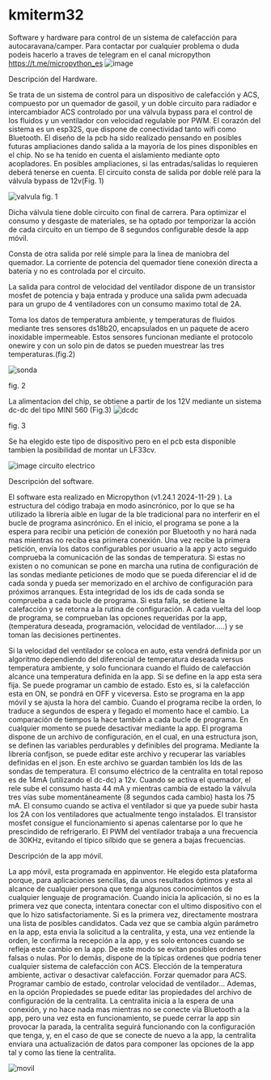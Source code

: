 # kmiterm32
Software y hardware para control de un sistema de calefacción para autocaravana/camper.
Para contactar por cualquier problema o duda podeis hacerlo a traves de telegram en el canal micropython  https://t.me/micropython_es
![image](https://github.com/user-attachments/assets/5d72325a-72a1-46c5-8bac-9c52b57b173a)

Descripción del Hardware.

Se trata de un sistema de control para un dispositivo de calefacción y ACS, compuesto por un quemador de gasoil, y un doble circuito para radiador e intercambiador ACS controlado por una válvula bypass para el control de los fluidos y un ventilador con velocidad regulable por PWM.
El corazón del sistema es un esp32S, que dispone de conectividad tanto wifi como Bluetooth.
El diseño de la pcb ha sido realizado pensando en posibles futuras ampliaciones dando salida a la mayoría de los pines disponibles en el chip.
No se ha tenido en cuenta el aislamiento mediante opto acopladores. En posibles ampliaciones, si las entradas/salidas lo requieren deberá tenerse en cuenta.
El circuito consta de salida por doble relé para la válvula bypass de 12v(Fig. 1)

![valvula](https://github.com/user-attachments/assets/1e7efc5d-94a8-4548-9cf2-fbaae7b71f64)
fig. 1

Dicha válvula tiene doble circuito con final de carrera. Para optimizar el consumo y desgaste de materiales, se ha optado por temporizar la acción de cada circuito en un tiempo de 8 segundos configurable desde la app móvil.

Consta de otra salida por relé simple para la linea de maniobra del quemador. La corriente de potencia del quemador tiene conexión directa a batería y no es controlada por el circuito.

La salida para control de velocidad del ventilador dispone de un transistor mosfet de potencia y baja entrada y produce una salida pwm adecuada para un grupo de 4 ventiladores con un consumo maximo total de 2A.

Toma los datos de temperatura ambiente, y temperaturas de fluidos mediante tres sensores ds18b20, encapsulados en un paquete de acero inoxidable impermeable. Estos sensores funcionan mediante el protocolo onewire y con un solo pin de datos se pueden muestrear las tres temperaturas.(fig.2)

![sonda](https://github.com/user-attachments/assets/e9f9806d-75bc-4244-8c9d-3b2b8988be85)

fig. 2

La alimentacion del chip, se obtiene a partir de los 12V mediante un sistema dc-dc del tipo MINI 560 (Fig.3)
![dcdc](https://github.com/user-attachments/assets/4e0eed18-840b-47e1-980c-0c0094f2f6dc)

fig. 3

Se ha elegido este tipo de dispositivo pero en el pcb esta disponible tambien la posibilidad de montar un LF33cv.


![image](https://github.com/user-attachments/assets/28e9574b-473e-42fc-8266-3a432e29568f)
circuito electrico

Descripción del software.

El software esta realizado en Micropython (v1.24.1  2024-11-29 ). La estructura del código trabaja en modo asincrónico, por lo que se ha utilizado la librería aible en lugar de la ble tradicional para no interferir en el bucle de programa asincrónico.
En el inicio, el programa se pone a la espera para recibir una petición de conexión por Bluetooth y no hará nada mas mientras no reciba esa primera conexión.
Una vez recibe la primera petición, envía los datos configurables por usuario a la app y acto seguido comprueba la comunicación de las sondas de temperatura. Si estas no existen o no comunican se pone en marcha una rutina de configuración de las sondas mediante peticiones de modo que se pueda diferenciar el id de cada sonda y pueda ser memorizado en el archivo de configuración para próximos arranques.
Esta integridad de los ids de cada sonda se comprueba a cada bucle de programa. Si esta falla, se detiene la calefacción y se retorna a la rutina de configuración.
A cada vuelta del loop de programa, se comprueban las opciones requeridas por la app,(temperatura deseada, programación, velocidad de ventilador…..) y se toman las decisiones pertinentes.

Si la velocidad del ventilador se coloca en auto, esta vendrá definida por un algoritmo dependiendo del diferencial de temperatura deseada versus temperatura ambiente, y solo funcionara cuando el fluido de calefacción alcance una temperatura definida en la app.
Si se define en la app esta sera fija.
Se puede programar un cambio de estado. Esto es, si la calefacción esta en ON, se pondrá en OFF y viceversa.
Esto se programa en la app móvil y se ajusta la hora del cambio. Cuando el programa recibe la orden, lo traduce a segundos de espera y llegado el momento hace el cambio.
La comparación de tiempos la hace también a cada bucle de programa.
En cualquier momento se puede desactivar mediante la app.
El programa dispone de un archivo de configuración, en el cual, en una estructura json, se definen las variables perdurables y definibles del programa.
Mediante la librería confjson, se puede editar este archivo y recuperar las variables definidas en el json.
En este archivo se guardan también los Ids de las sondas de temperatura.
El consumo eléctrico de la centralita en total reposo es de 14mA (utilizando el dc-dc) a 12v.
Cuando se activa el quemador, el rele sube el consumo hasta 44 mA y mientras cambia de estado la válvula tres vías sube momentáneamente (8 segundos cada cambio) hasta los 75 mA.
El consumo cuando se activa el ventilador si que ya puede subir hasta los 2A con los ventiladores que actualmente tengo instalados. El transistor mosfet consigue el funcionamiento si apenas calentarse por lo que he prescindido de refrigerarlo.
El PWM del ventilador trabaja a una frecuencia de 30KHz, evitando el típico silbido que se genera a bajas frecuencias.

Descripción de la app móvil.

La app móvil, esta programada en appinventor. 
He elegido esta plataforma porque, para aplicaciones sencillas, da unos resultados óptimos y esta al alcance de cualquier persona que tenga algunos conocimientos de cualquier lenguaje de programación.
Cuando inicia la aplicación, si no es la primera vez que conecta, intentara conectar con el ultimo dispositivo con el que lo hizo satisfactoriamente. Si es la primera vez, directamente mostrara una lista de posibles candidatos.
Cada vez que se cambia algún parámetro en la app, esta envia la solicitud a la centralita, y esta, una vez entiende la orden, le confirma la recepción a la app, y es solo entonces cuando se refleja este cambio en la app.
De este modo se evitan posibles ordenes falsas o nulas.
Por lo demás, dispone de la típicas ordenes que podría tener cualquier sistema de calefacción con ACS.
Elección de la temperatura ambiente, activar o desactivar calefacción. Forzar quemador para ACS. Programar cambio de estado, controlar velocidad de ventilador…
Ademas, en la opción Propiedades se puede editar las propiedades del archivo de configuración de la centralita.
La centralita inicia a la espera de una conexión, y no hace nada mas mientras no se conecte vía Bluetooth a la app, pero una vez esta en funcionamiento, se puede cerrar la app sin provocar la parada, la centralita seguirá funcionando con la configuración que tenga, y, en el caso de que se conecte de nuevo a la app, la centralita enviara una actualización de datos para componer las opciones de la app tal y como las tiene la centralita.

![movil](https://github.com/user-attachments/assets/6ba7f468-6ece-4b23-8d4c-76350589b7fe)

